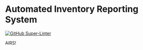# Automated Inventory Reporting System

[![GitHub Super-Linter](https://github.com/cfarrell987/AIRS/workflows/Lint%20Code%20Base/badge.svg)](https://github.com/marketplace/actions/super-linter)

AIRS!
